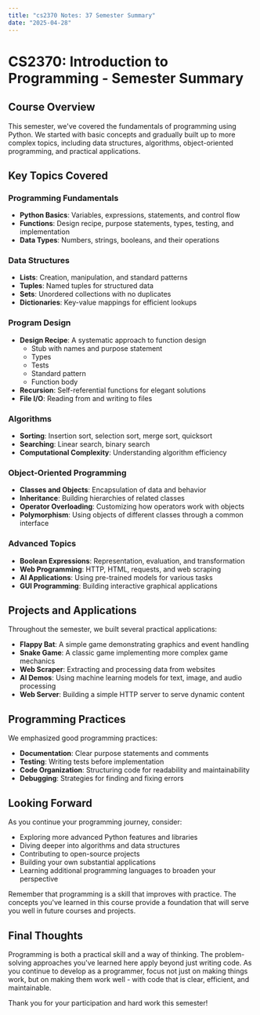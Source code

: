 ```yaml
---
title: "cs2370 Notes: 37 Semester Summary"
date: "2025-04-28"
---
```


# CS2370: Introduction to Programming - Semester Summary

## Course Overview

This semester, we've covered the fundamentals of programming using Python. We started with basic concepts and gradually built up to more complex topics, including data structures, algorithms, object-oriented programming, and practical applications.

## Key Topics Covered

### Programming Fundamentals
- **Python Basics**: Variables, expressions, statements, and control flow
- **Functions**: Design recipe, purpose statements, types, testing, and implementation
- **Data Types**: Numbers, strings, booleans, and their operations

### Data Structures
- **Lists**: Creation, manipulation, and standard patterns
- **Tuples**: Named tuples for structured data
- **Sets**: Unordered collections with no duplicates
- **Dictionaries**: Key-value mappings for efficient lookups

### Program Design
- **Design Recipe**: A systematic approach to function design
  - Stub with names and purpose statement
  - Types
  - Tests
  - Standard pattern
  - Function body
- **Recursion**: Self-referential functions for elegant solutions
- **File I/O**: Reading from and writing to files

### Algorithms
- **Sorting**: Insertion sort, selection sort, merge sort, quicksort
- **Searching**: Linear search, binary search
- **Computational Complexity**: Understanding algorithm efficiency

### Object-Oriented Programming
- **Classes and Objects**: Encapsulation of data and behavior
- **Inheritance**: Building hierarchies of related classes
- **Operator Overloading**: Customizing how operators work with objects
- **Polymorphism**: Using objects of different classes through a common interface

### Advanced Topics
- **Boolean Expressions**: Representation, evaluation, and transformation
- **Web Programming**: HTTP, HTML, requests, and web scraping
- **AI Applications**: Using pre-trained models for various tasks
- **GUI Programming**: Building interactive graphical applications

## Projects and Applications

Throughout the semester, we built several practical applications:
- **Flappy Bat**: A simple game demonstrating graphics and event handling
- **Snake Game**: A classic game implementing more complex game mechanics
- **Web Scraper**: Extracting and processing data from websites
- **AI Demos**: Using machine learning models for text, image, and audio processing
- **Web Server**: Building a simple HTTP server to serve dynamic content

## Programming Practices

We emphasized good programming practices:
- **Documentation**: Clear purpose statements and comments
- **Testing**: Writing tests before implementation
- **Code Organization**: Structuring code for readability and maintainability
- **Debugging**: Strategies for finding and fixing errors

## Looking Forward

As you continue your programming journey, consider:
- Exploring more advanced Python features and libraries
- Diving deeper into algorithms and data structures
- Contributing to open-source projects
- Building your own substantial applications
- Learning additional programming languages to broaden your perspective

Remember that programming is a skill that improves with practice. The concepts you've learned in this course provide a foundation that will serve you well in future courses and projects.

## Final Thoughts

Programming is both a practical skill and a way of thinking. The problem-solving approaches you've learned here apply beyond just writing code. As you continue to develop as a programmer, focus not just on making things work, but on making them work well - with code that is clear, efficient, and maintainable.

Thank you for your participation and hard work this semester!
